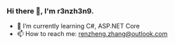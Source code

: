 ### Hi there 👋, I'm r3nzh3n9.

<!--
**r3nzh3n9/r3nzh3n9** is a ✨ _special_ ✨ repository because its `README.md` (this file) appears on your GitHub profile.

Here are some ideas to get you started:

- 🔭 I’m currently working on ...
- 🌱 I’m currently learning C#, ASP.NET Core 
- 👯 I’m looking to collaborate on ...
- 🤔 I’m looking for help with ...
- 💬 Ask me about ...
- 📫 How to reach me: renzheng.zhang@outlook.com
- 😄 Pronouns: ...
- ⚡ Fun fact: ...
-->

- 🌱 I’m currently learning C#, ASP.NET Core 
- 📫 How to reach me: renzheng.zhang@outlook.com
